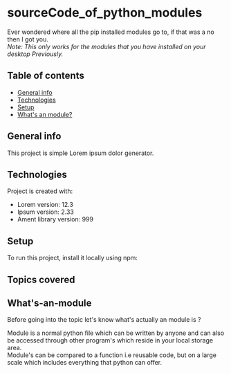 # sourceCode_of_python_modules

Ever wondered where all the pip installed modules go to, if that was a no then I got you.  
*Note: This only works for the modules that you have installed on your desktop Previously.* 

## Table of contents
* [General info](#general-info)
* [Technologies](#technologies)
* [Setup](#setup)
* [What's an module?](#What's-an-module)

## General info
This project is simple Lorem ipsum dolor generator.
	
## Technologies
Project is created with:
* Lorem version: 12.3
* Ipsum version: 2.33
* Ament library version: 999
	
## Setup
To run this project, install it locally using npm:

## Topics covered

## What's-an-module
Before going into the topic let's know what's actually an module is ? 

Module is a normal python file which can be written by anyone and can also be accessed through other program's which reside in your local storage area.  
Module's can be compared to a function i.e reusable code, but on a large scale which includes everything that python can offer.

